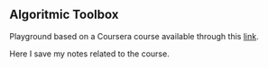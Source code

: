 ## Algoritmic Toolbox

Playground based on a Coursera course available through this [link](https://www.coursera.org/learn/algorithmic-toolbox/home/welcome).

Here I save my notes related to the course.   